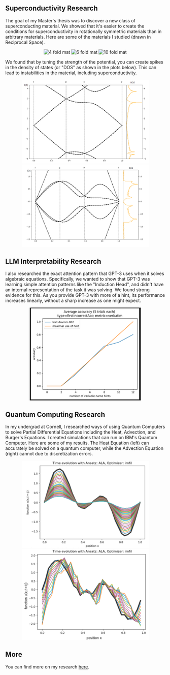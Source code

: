 


## Superconductivity Research


The goal of my Master's thesis was to discover a new class of superconducting material. We showed that it's easier to create the conditions for superconductivity in rotationally symmetric materials than in arbitrary materials. 
Here are some of the materials I studied (drawn in Reciprocal Space).

<p align="center">
<img src="/images/2.png" alt="4 fold mat" width="250"/>
<img src="/images/3.png" alt="6 fold mat" width="250"/>
<img src="/images/4.png" alt="10 fold mat" width="250"/>
</p>



We found that by tuning the strength of the potential, you can create spikes in the density of states (or "DOS" as shown in the plots below). This can lead to instabilities in the material, including superconductivity. 

<p align="center">
<img src="/images/5.png" alt="4 fold band" width="400"/>
<img src="/images/6.png" alt="6 fold band" width="400"/>
<!-- <img src="/images/7.png" alt="10 fold band" width="400"/> -->
</p>





## LLM Interpretability Research

I also researched the exact attention pattern that GPT-3 uses when it solves algebraic equations. Specifically, we wanted to show that GPT-3 was learning simple attention patterns like the "Induction Head", and didn't have an internal representation of the task it was solving. 
We found strong evidence for this. As you provide GPT-3 with more of a hint, its performance increases linearly, without a sharp increase as one might expect.


<p align="center">
<img src="/images/8.png" alt="gpt linear 1" width="350"/>
<!-- <img src="/images/11.png" alt="gpt linear 2" width="350"/> -->
</p>


## Quantum Computing Research


In my undergrad at Cornell, I researched ways of using Quantum Computers to solve Partial Differential Equations including the Heat, Advection, and Burger's Equations. I created simulations that can run on IBM's Quantum Computer. Here are some of my results. The Heat Equation (left) can accurately be solved on a quantum computer, while the Advection Equation (right) cannot due to discretization errors. 

<p align="center">
<img src="/images/0.png" alt="heat" width="400"/>
<img src="/images/1.png" alt="advection" width="400"/>
</p>

## More

You can find more on my research [here](https://github.com/mathewpareles/Papers-And-Presentations).
